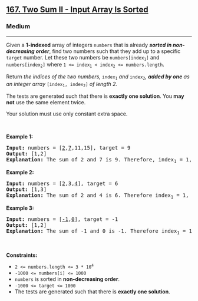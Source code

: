 <h2><a href="https://leetcode.com/problems/two-sum-ii-input-array-is-sorted/">167. Two Sum II - Input Array Is Sorted</a></h2><h3>Medium</h3><hr><div element-id="921"><p element-id="920">Given a <strong element-id="919">1-indexed</strong> array of integers <code element-id="918">numbers</code> that is already <strong element-id="917"><em element-id="916">sorted in non-decreasing order</em></strong>, find two numbers such that they add up to a specific <code element-id="915">target</code> number. Let these two numbers be <code element-id="914">numbers[index<sub element-id="913">1</sub>]</code> and <code element-id="912">numbers[index<sub element-id="911">2</sub>]</code> where <code element-id="910">1 &lt;= index<sub element-id="909">1</sub> &lt; index<sub element-id="908">2</sub> &lt;= numbers.length</code>.</p>

<p element-id="907">Return<em element-id="906"> the indices of the two numbers, </em><code element-id="905">index<sub element-id="904">1</sub></code><em element-id="903"> and </em><code element-id="902">index<sub element-id="901">2</sub></code><em element-id="900">, <strong element-id="899">added by one</strong> as an integer array </em><code element-id="898">[index<sub element-id="897">1</sub>, index<sub element-id="896">2</sub>]</code><em element-id="895"> of length 2.</em></p>

<p element-id="894">The tests are generated such that there is <strong element-id="893">exactly one solution</strong>. You <strong element-id="892">may not</strong> use the same element twice.</p>

<p element-id="891">Your solution must use only constant extra space.</p>

<p element-id="890">&nbsp;</p>
<p element-id="889"><strong class="example" element-id="888">Example 1:</strong></p>

<pre element-id="887"><strong element-id="886">Input:</strong> numbers = [<u element-id="885">2</u>,<u element-id="884">7</u>,11,15], target = 9
<strong element-id="883">Output:</strong> [1,2]
<strong element-id="882">Explanation:</strong> The sum of 2 and 7 is 9. Therefore, index<sub element-id="881">1</sub> = 1, index<sub element-id="880">2</sub> = 2. We return [1, 2].
</pre>

<p element-id="879"><strong class="example" element-id="878">Example 2:</strong></p>

<pre element-id="877"><strong element-id="876">Input:</strong> numbers = [<u element-id="875">2</u>,3,<u element-id="874">4</u>], target = 6
<strong element-id="873">Output:</strong> [1,3]
<strong element-id="872">Explanation:</strong> The sum of 2 and 4 is 6. Therefore index<sub element-id="871">1</sub> = 1, index<sub element-id="870">2</sub> = 3. We return [1, 3].
</pre>

<p element-id="869"><strong class="example" element-id="868">Example 3:</strong></p>

<pre element-id="867"><strong element-id="866">Input:</strong> numbers = [<u element-id="865">-1</u>,<u element-id="864">0</u>], target = -1
<strong element-id="863">Output:</strong> [1,2]
<strong element-id="862">Explanation:</strong> The sum of -1 and 0 is -1. Therefore index<sub element-id="861">1</sub> = 1, index<sub element-id="860">2</sub> = 2. We return [1, 2].
</pre>

<p element-id="859">&nbsp;</p>
<p element-id="858"><strong element-id="857">Constraints:</strong></p>

<ul element-id="856">
	<li element-id="855"><code element-id="854">2 &lt;= numbers.length &lt;= 3 * 10<sup element-id="853">4</sup></code></li>
	<li element-id="852"><code element-id="851">-1000 &lt;= numbers[i] &lt;= 1000</code></li>
	<li element-id="850"><code element-id="849">numbers</code> is sorted in <strong element-id="848">non-decreasing order</strong>.</li>
	<li element-id="847"><code element-id="846">-1000 &lt;= target &lt;= 1000</code></li>
	<li element-id="845">The tests are generated such that there is <strong element-id="844">exactly one solution</strong>.</li>
</ul>
</div>